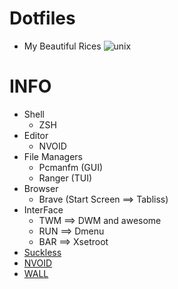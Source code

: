 # Dotfiles
+ My Beautiful Rices
![unix](https://github.com/ysfgrgO7/Dotfiles/assets/94284073/1847f7d2-950d-4cb1-9587-1841ed0bd847)

# INFO
+ Shell 
  + ZSH
+ Editor
  + NVOID
+ File Managers
  + Pcmanfm (GUI)
  + Ranger  (TUI)
+ Browser
  + Brave (Start Screen ==> Tabliss)
+ InterFace
  + TWM ==> DWM and awesome
  + RUN ==> Dmenu
  + BAR ==> Xsetroot
+ [Suckless](https://github.com/ysfgrgO7/Suckless)
+ [NVOID](https://github.com/ysfgrgO7/nvoid)
+ [WALL](https://github.com/ysfgrgO7/Wallpapers)
